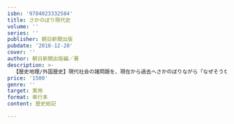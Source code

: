 ```yaml
---
isbn: '9784023332584'
title: さかのぼり現代史
volume: ''
series: ''
publisher: 朝日新聞出版
pubdate: '2018-12-20'
cover: ''
author: 朝日新聞出版編／著
description: >-
  【歴史地理/外国歴史】現代社会の諸問題を、現在から過去へさかのぼりながら「なぜそうなったのか」を解。第一章では日米同盟、北方領土など日本の重要トピックを取り上げ、第二章では米中露、EU、中東の状況など世界に目を向ける。図や写真多数でわかりやすい。
price: '1500'
genre: ''
target: 実用
format: 単行本
content: 歴史総記

---
```

